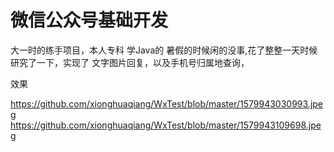 # 微信公众号基础开发
 
大一时的练手项目，本人专科 学Java的 暑假的时候闲的没事,花了整整一天时候研究了一下，实现了 文字图片回复，以及手机号归属地查询，

效果

https://github.com/xionghuaqiang/WxTest/blob/master/1579943030993.jpeg
https://github.com/xionghuaqiang/WxTest/blob/master/1579943109698.jpeg

